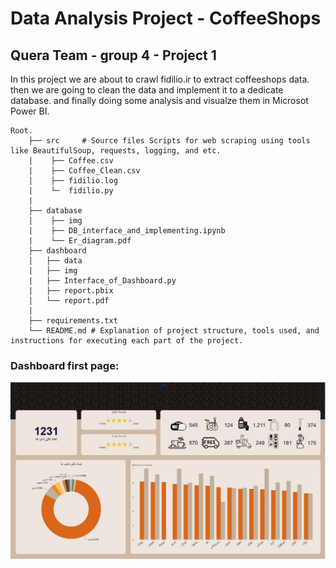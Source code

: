 # Data Analysis Project - CoffeeShops
## Quera Team - group 4 - Project 1
In this project we are about to crawl fidilio.ir to extract coffeeshops data. then we are going to clean the data and implement it to a dedicate database. and finally doing some analysis and visualze them in Microsot Power BI.

    Root.
        ├── src     # Source files Scripts for web scraping using tools like BeautifulSoup, requests, logging, and etc.
        |    ├── Coffee.csv
        |    ├── Coffee_Clean.csv
        |    ├── fidilio.log
        |    └─  fidilio.py
        |    
        ├── database 
        |    ├── img
        |    ├── DB_interface_and_implementing.ipynb
        |    └── Er_diagram.pdf
        ├── dashboard
        |   ├── data
        |   ├── img
        |   ├── Interface_of_Dashboard.py
        |   ├── report.pbix
        |   └── report.pdf
        |
        ├── requirements.txt
        └── README.md # Explanation of project structure, tools used, and instructions for executing each part of the project.

### Dashboard first page:
![Screenshot](dashboard/img/dashboard_view.png)

